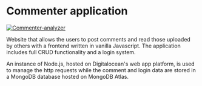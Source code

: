 # Commenter application

[![Commenter-analyzer](https://github.com/gmag95/personalpage/blob/main/public/img/screenshots/commenter.png?raw=true)](https://commenter-application.herokuapp.com/comments)

Website that allows the users to post comments and read those uploaded by others with a frontend written in vanilla Javascript. The application includes full CRUD functionality and a login system.

An instance of Node.js, hosted on Digitalocean's web app platform, is used to manage the http requests while the comment and login data are stored in a MongoDB database hosted on MongoDB Atlas.

